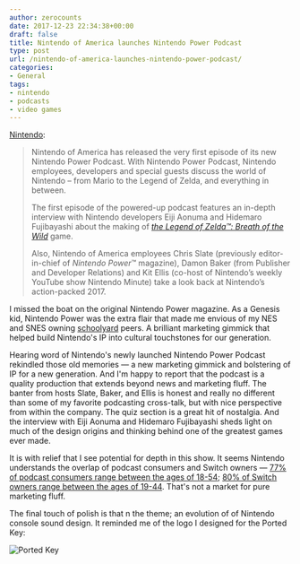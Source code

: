 ```yaml
---
author: zerocounts
date: 2017-12-23 22:34:38+00:00
draft: false
title: Nintendo of America launches Nintendo Power Podcast
type: post
url: /nintendo-of-america-launches-nintendo-power-podcast/
categories:
- General
tags:
- nintendo
- podcasts
- video games
---
```


[Nintendo](https://www.nintendo.com/whatsnew/detail/nintendo-of-america-launches-nintendo-power-podcast):

> Nintendo of America has released the very first episode of its new Nintendo Power Podcast. With Nintendo Power Podcast, Nintendo employees, developers and special guests discuss the world of Nintendo – from Mario to the Legend of Zelda, and everything in between.
>
> The first episode of the powered-up podcast features an in-depth interview with Nintendo developers Eiji Aonuma and Hidemaro Fujibayashi about the making of _[the Legend of Zelda™: Breath of the Wild](https://www.zelda.com/breath-of-the-wild/)_ game.
>
> Also, Nintendo of America employees Chris Slate (previously editor-in-chief of _Nintendo Power_™ magazine), Damon Baker (from Publisher and Developer Relations) and Kit Ellis (co-host of Nintendo’s weekly YouTube show Nintendo Minute) take a look back at Nintendo’s action-packed 2017.

I missed the boat on the original Nintendo Power magazine. As a Genesis kid, Nintendo Power was the extra flair that made me envious of my NES and SNES owning [schoolyard](/2017/03/13/the-schoolyard-is-the-entirety-of-the-internet/) peers. A brilliant marketing gimmick that helped build Nintendo's IP into cultural touchstones for our generation.

Hearing word of Nintendo's newly launched Nintendo Power Podcast rekindled those old memories — a new marketing gimmick and bolstering of IP for a new generation. And I'm happy to report that the podcast is a quality production that extends beyond news and marketing fluff. The banter from hosts Slate, Baker, and Ellis is honest and really no different than some of my favorite podcasting cross-talk, but with nice perspective from within the company. The quiz section is a great hit of nostalgia. And the interview with Eiji Aonuma and Hidemaro Fujibayashi sheds light on much of the design origins and thinking behind one of the greatest games ever made.

It is with relief that I see potential for depth in this show. It seems Nintendo understands the overlap of podcast consumers and Switch owners — [77% of podcast consumers range between the ages of 18-54](http://www.edisonresearch.com/wp-content/uploads/2017/04/Podcast-Consumer-2017.pdf); [80% of Switch owners range between the ages of 19-44](https://www.nintendo.co.jp/ir/pdf/2017/171031_2e.pdf). That's not a market for pure marketing fluff.

The final touch of polish is that n the theme; an evolution of of Nintendo console sound design. It reminded me of the logo I designed for the Ported Key:

![Ported Key](/portedkey-large.jpg)
